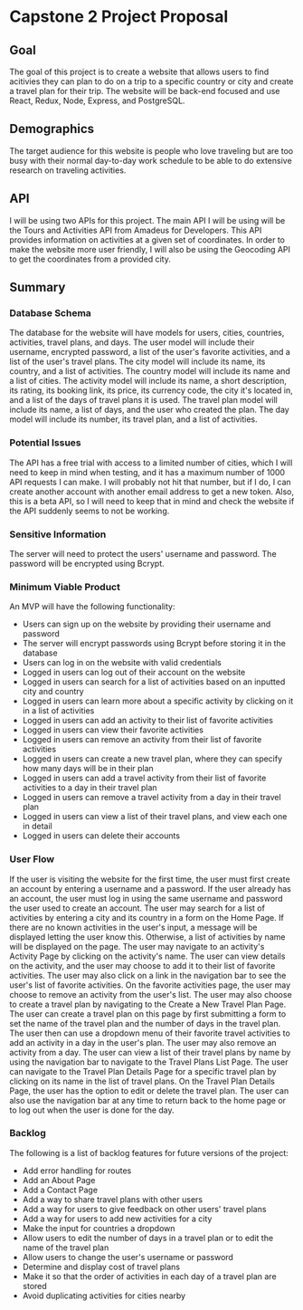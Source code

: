 # Capstone 2 Project Proposal

## Goal

The goal of this project is to create a website that allows users to find
acitivies they can plan to do on a trip to a specific country or city and create
a travel plan for their trip. The website will be back-end focused and use
React, Redux, Node, Express, and PostgreSQL.

## Demographics

The target audience for this website is people who love traveling but are too
busy with their normal day-to-day work schedule to be able to do extensive
research on traveling activities.

## API

I will be using two APIs for this project. The main API I will be using will be
the Tours and Activities API from Amadeus for Developers. This API provides
information on activities at a given set of coordinates. In order to make the
website more user friendly, I will also be using the Geocoding API to get the
coordinates from a provided city.

## Summary

### Database Schema

The database for the website will have models for users, cities, countries,
activities, travel plans, and days. The user model will include their username,
encrypted password, a list of the user's favorite activities, and a list of
the user's travel plans. The city model will include its name, its country, and
a list of activities. The country model will include its name and a list of
cities. The activity model will include its name, a short description, its
rating, its booking link, its price, its currency code, the city it's located
in, and a list of the days of travel plans it is used. The travel plan model
will include its name, a list of days, and the user who created the plan. The
day model will include its number, its travel plan, and a list of activities.

### Potential Issues

The API has a free trial with access to a limited number of cities, which I will
need to keep in mind when testing, and it has a maximum number of 1000 API
requests I can make. I will probably not hit that number, but if I do, I can
create another account with another email address to get a new token. Also, this
is a beta API, so I will need to keep that in mind and check the website if the
API suddenly seems to not be working.

### Sensitive Information

The server will need to protect the users' username and password. The password
will be encrypted using Bcrypt.

### Minimum Viable Product

An MVP will have the following functionality:
* Users can sign up on the website by providing their username and password
* The server will encrypt passwords using Bcrypt before storing it in the
database
* Users can log in on the website with valid credentials
* Logged in users can log out of their account on the website
* Logged in users can search for a list of activities based on an inputted city
and country
* Logged in users can learn more about a specific activity by clicking on it in
a list of activities
* Logged in users can add an activity to their list of favorite activities
* Logged in users can view their favorite activities
* Logged in users can remove an activity from their list of favorite activities
* Logged in users can create a new travel plan, where they can specify how many
days will be in their plan
* Logged in users can add a travel activity from their list of favorite
activities to a day in their travel plan
* Logged in users can remove a travel activity from a day in their travel plan
* Logged in users can view a list of their travel plans, and view each one in
detail
* Logged in users can delete their accounts

### User Flow

If the user is visiting the website for the first time, the user must first
create an account by entering a username and a password. If the user already has
an account, the user must log in using the same username and password the user
used to create an account. The user may search for a list of activities by
entering a city and its country in a form on the Home Page. If there are no
known activities in the user's input, a message will be displayed letting the
user know this. Otherwise, a list of activities by name will be displayed on the
page. The user may navigate to an activity's Activity Page by clicking on the
activity's name. The user can view details on the activity, and the user may
choose to add it to their list of favorite activities. The user may also click
on a link in the navigation bar to see the user's list of favorite activities.
On the favorite activities page, the user may choose to remove an activity from
the user's list. The user may also choose to create a travel plan by navigating
to the Create a New Travel Plan Page. The user can create a travel plan on this
page by first submitting a form to set the name of the travel plan and the
number of days in the travel plan. The user then can use a dropdown menu of
their favorite travel activities to add an activity in a day in the user's plan.
The user may also remove an activity from a day. The user can view a list of
their travel plans by name by using the navigation bar to navigate to the Travel
Plans List Page. The user can navigate to the Travel Plan Details Page for a
specific travel plan by clicking on its name in the list of travel plans. On the
Travel Plan Details Page, the user has the option to edit or delete the travel
plan. The user can also use the navigation bar at any time to return back to the
home page or to log out when the user is done for the day.

### Backlog

The following is a list of backlog features for future versions of the project:
* Add error handling for routes
* Add an About Page
* Add a Contact Page
* Add a way to share travel plans with other users
* Add a way for users to give feedback on other users' travel plans
* Add a way for users to add new activities for a city
* Make the input for countries a dropdown
* Allow users to edit the number of days in a travel plan or to edit the name
of the travel plan
* Allow users to change the user's username or password
* Determine and display cost of travel plans
* Make it so that the order of activities in each day of a travel plan are
stored
* Avoid duplicating activities for cities nearby
